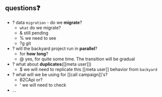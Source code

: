 ## questions❓
- ? data `migration` - do we **migrate**?
	- `what` do we migrate?
	- & still pending
	- % we need to see
	- ?g git
- ? will the backyard project run in **parallel**?
	- for **how** **long**?
	- @ yes, for quite some time. The transition will be gradual
- ? what about **duplicates**([[meta user]])
	- $  we will need to replicate this [[meta user]] behavior from `backyard`
- ? what will we be using for [[call campaign]]'s?
	- B2CApi or?
	- ' we will need to check
- ...
